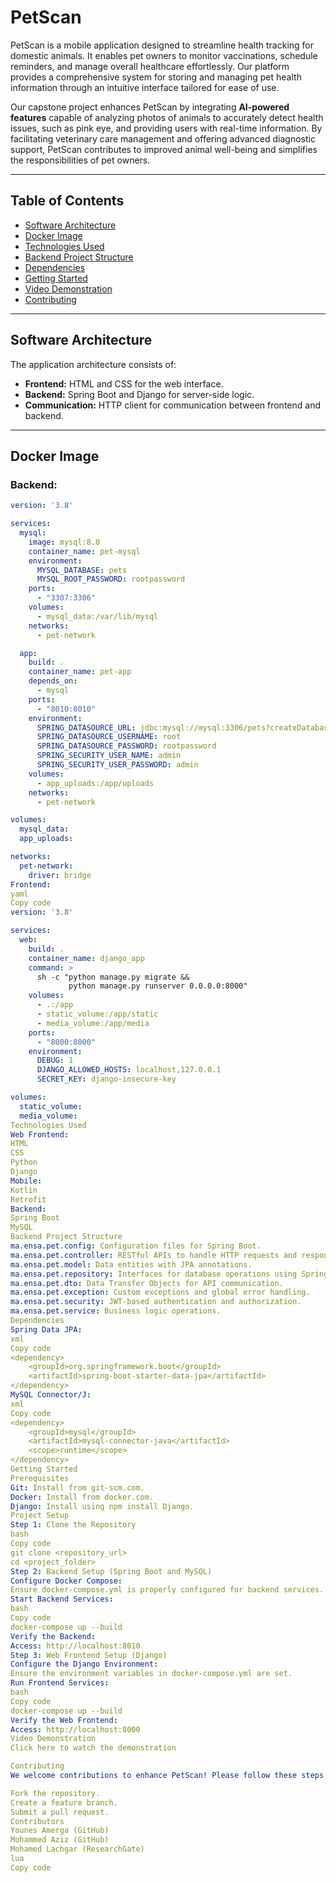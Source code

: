 # PetScan

PetScan is a mobile application designed to streamline health tracking for domestic animals. It enables pet owners to monitor vaccinations, schedule reminders, and manage overall healthcare effortlessly. Our platform provides a comprehensive system for storing and managing pet health information through an intuitive interface tailored for ease of use.

Our capstone project enhances PetScan by integrating **AI-powered features** capable of analyzing photos of animals to accurately detect health issues, such as pink eye, and providing users with real-time information. By facilitating veterinary care management and offering advanced diagnostic support, PetScan contributes to improved animal well-being and simplifies the responsibilities of pet owners.

---

## Table of Contents
- [Software Architecture](#software-architecture)
- [Docker Image](#docker-image)
- [Technologies Used](#technologies-used)
- [Backend Project Structure](#backend-project-structure)
- [Dependencies](#dependencies)
- [Getting Started](#getting-started)
- [Video Demonstration](#video-demonstration)
- [Contributing](#contributing)

---

## Software Architecture
The application architecture consists of:
- **Frontend:** HTML and CSS for the web interface.
- **Backend:** Spring Boot and Django for server-side logic.
- **Communication:** HTTP client for communication between frontend and backend.

---

## Docker Image
### Backend:
```yaml
version: '3.8'

services:
  mysql:
    image: mysql:8.0
    container_name: pet-mysql
    environment:
      MYSQL_DATABASE: pets
      MYSQL_ROOT_PASSWORD: rootpassword
    ports:
      - "3307:3306"
    volumes:
      - mysql_data:/var/lib/mysql
    networks:
      - pet-network

  app:
    build: .
    container_name: pet-app
    depends_on:
      - mysql
    ports:
      - "8010:8010"
    environment:
      SPRING_DATASOURCE_URL: jdbc:mysql://mysql:3306/pets?createDatabaseIfNotExist=true
      SPRING_DATASOURCE_USERNAME: root
      SPRING_DATASOURCE_PASSWORD: rootpassword
      SPRING_SECURITY_USER_NAME: admin
      SPRING_SECURITY_USER_PASSWORD: admin
    volumes:
      - app_uploads:/app/uploads
    networks:
      - pet-network

volumes:
  mysql_data:
  app_uploads:

networks:
  pet-network:
    driver: bridge
Frontend:
yaml
Copy code
version: '3.8'

services:
  web:
    build: .
    container_name: django_app
    command: >
      sh -c "python manage.py migrate &&
             python manage.py runserver 0.0.0.0:8000"
    volumes:
      - .:/app
      - static_volume:/app/static
      - media_volume:/app/media
    ports:
      - "8000:8000"
    environment:
      DEBUG: 1
      DJANGO_ALLOWED_HOSTS: localhost,127.0.0.1
      SECRET_KEY: django-insecure-key

volumes:
  static_volume:
  media_volume:
Technologies Used
Web Frontend:
HTML
CSS
Python
Django
Mobile:
Kotlin
Retrofit
Backend:
Spring Boot
MySQL
Backend Project Structure
ma.ensa.pet.config: Configuration files for Spring Boot.
ma.ensa.pet.controller: RESTful APIs to handle HTTP requests and responses.
ma.ensa.pet.model: Data entities with JPA annotations.
ma.ensa.pet.repository: Interfaces for database operations using Spring Data JPA.
ma.ensa.pet.dto: Data Transfer Objects for API communication.
ma.ensa.pet.exception: Custom exceptions and global error handling.
ma.ensa.pet.security: JWT-based authentication and authorization.
ma.ensa.pet.service: Business logic operations.
Dependencies
Spring Data JPA:
xml
Copy code
<dependency>
    <groupId>org.springframework.boot</groupId>
    <artifactId>spring-boot-starter-data-jpa</artifactId>
</dependency>
MySQL Connector/J:
xml
Copy code
<dependency>
    <groupId>mysql</groupId>
    <artifactId>mysql-connector-java</artifactId>
    <scope>runtime</scope>
</dependency>
Getting Started
Prerequisites
Git: Install from git-scm.com.
Docker: Install from docker.com.
Django: Install using npm install Django.
Project Setup
Step 1: Clone the Repository
bash
Copy code
git clone <repository_url>
cd <project_folder>
Step 2: Backend Setup (Spring Boot and MySQL)
Configure Docker Compose:
Ensure docker-compose.yml is properly configured for backend services.
Start Backend Services:
bash
Copy code
docker-compose up --build
Verify the Backend:
Access: http://localhost:8010
Step 3: Web Frontend Setup (Django)
Configure the Django Environment:
Ensure the environment variables in docker-compose.yml are set.
Run Frontend Services:
bash
Copy code
docker-compose up --build
Verify the Web Frontend:
Access: http://localhost:8000
Video Demonstration
Click here to watch the demonstration

Contributing
We welcome contributions to enhance PetScan! Please follow these steps:

Fork the repository.
Create a feature branch.
Submit a pull request.
Contributors
Younes Amerga (GitHub)
Mohammed Aziz (GitHub)
Mohamed Lachgar (ResearchGate)
lua
Copy code
